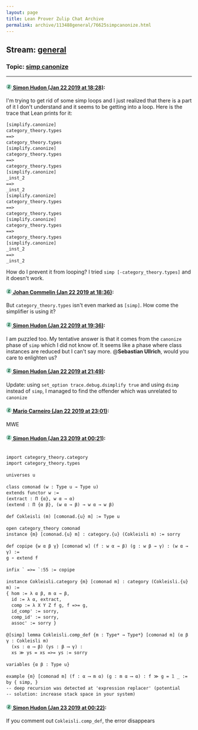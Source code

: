 ```yaml
---
layout: page
title: Lean Prover Zulip Chat Archive 
permalink: archive/113488general/76625simpcanonize.html
---
```


## Stream: [general](index.html)
### Topic: [simp canonize](76625simpcanonize.html)

---

#### [![Click to go to Zulip](../../assets/img/zulip2.png) Simon Hudon (Jan 22 2019 at 18:28)](https://leanprover.zulipchat.com/#narrow/stream/113488-general/topic/simp%20canonize/near/156622369):
I'm trying to get rid of some simp loops and I just realized that there is a part of it I don't understand and it seems to be getting into a loop. Here is the trace that Lean prints for it:

```
[simplify.canonize] 
category_theory.types
==>
category_theory.types
[simplify.canonize] 
category_theory.types
==>
category_theory.types
[simplify.canonize] 
_inst_2
==>
_inst_2
[simplify.canonize] 
category_theory.types
==>
category_theory.types
[simplify.canonize] 
category_theory.types
==>
category_theory.types
[simplify.canonize] 
_inst_2
==>
_inst_2
```

How do I prevent it from looping? I tried `simp [-category_theory.types]` and it doesn't work.

#### [![Click to go to Zulip](../../assets/img/zulip2.png) Johan Commelin (Jan 22 2019 at 18:36)](https://leanprover.zulipchat.com/#narrow/stream/113488-general/topic/simp%20canonize/near/156622930):
But `category_theory.types` isn't even marked as `[simp]`. How come the simplifier is using it?

#### [![Click to go to Zulip](../../assets/img/zulip2.png) Simon Hudon (Jan 22 2019 at 19:36)](https://leanprover.zulipchat.com/#narrow/stream/113488-general/topic/simp%20canonize/near/156627682):
I am puzzled too. My tentative answer is that it comes from the `canonize` phase of `simp` which I did not know of. It seems like a phase where class instances are reduced but I can't say more. @**Sebastian Ullrich**, would you care to enlighten us?

#### [![Click to go to Zulip](../../assets/img/zulip2.png) Simon Hudon (Jan 22 2019 at 21:49)](https://leanprover.zulipchat.com/#narrow/stream/113488-general/topic/simp%20canonize/near/156638222):
Update: using `set_option trace.debug.dsimplify true` and using `dsimp` instead of `simp`, I managed to find the offender which was unrelated to `canonize`

#### [![Click to go to Zulip](../../assets/img/zulip2.png) Mario Carneiro (Jan 22 2019 at 23:01)](https://leanprover.zulipchat.com/#narrow/stream/113488-general/topic/simp%20canonize/near/156643964):
MWE

#### [![Click to go to Zulip](../../assets/img/zulip2.png) Simon Hudon (Jan 23 2019 at 00:21)](https://leanprover.zulipchat.com/#narrow/stream/113488-general/topic/simp%20canonize/near/156649250):
```lean

import category_theory.category
import category_theory.types

universes u

class comonad (w : Type u → Type u)
extends functor w :=
(extract : Π {α}, w α → α)
(extend : Π {α β}, (w α → β) → w α → w β)

def Cokleisli (m) [comonad.{u} m] := Type u

open category_theory comonad
instance {m} [comonad.{u} m] : category.{u} (Cokleisli m) := sorry

def copipe {w α β γ} [comonad w] (f : w α → β) (g : w β → γ) : (w α → γ) :=
g ∘ extend f

infix ` =>= `:55 := copipe

instance Cokleisli.category {m} [comonad m] : category (Cokleisli.{u} m) :=
{ hom := λ α β, m α → β,
  id := λ α, extract,
  comp := λ X Y Z f g, f =>= g,
  id_comp' := sorry,
  comp_id' := sorry,
  assoc' := sorry }

@[simp] lemma Cokleisli.comp_def {m : Type* → Type*} [comonad m] (α β γ : Cokleisli m)
  (xs : α ⟶ β) (ys : β ⟶ γ) :
  xs ≫ ys = xs =>= ys := sorry

variables {α β : Type u}

example {m} [comonad m] (f : α ⟶ m α) (g : m α ⟶ α) : f ≫ g = 𝟙 _ :=
by { simp, }
-- deep recursion was detected at 'expression replacer' (potential
-- solution: increase stack space in your system)
```

#### [![Click to go to Zulip](../../assets/img/zulip2.png) Simon Hudon (Jan 23 2019 at 00:22)](https://leanprover.zulipchat.com/#narrow/stream/113488-general/topic/simp%20canonize/near/156649296):
If you comment out `Cokleisli.comp_def`, the error disappears

